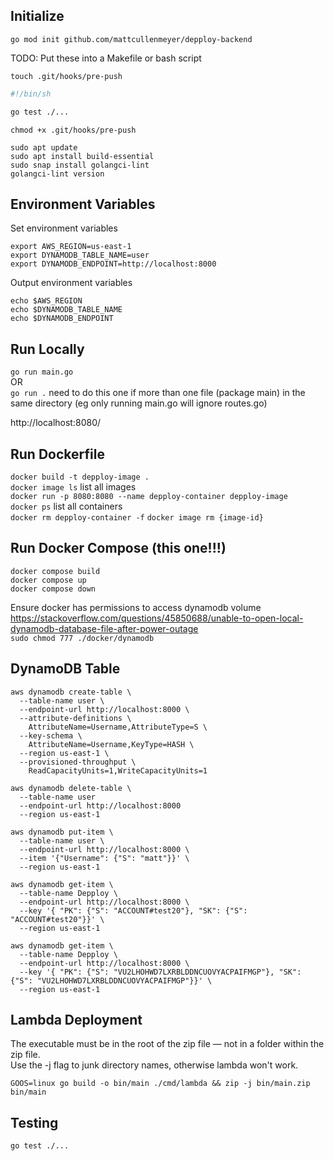 ## Initialize

`go mod init github.com/mattcullenmeyer/depploy-backend`

TODO: Put these into a Makefile or bash script

`touch .git/hooks/pre-push`

```sh
#!/bin/sh

go test ./...
```

`chmod +x .git/hooks/pre-push`

```
sudo apt update
sudo apt install build-essential
sudo snap install golangci-lint
golangci-lint version
```

## Environment Variables

Set environment variables

```
export AWS_REGION=us-east-1
export DYNAMODB_TABLE_NAME=user
export DYNAMODB_ENDPOINT=http://localhost:8000
```

Output environment variables

```
echo $AWS_REGION
echo $DYNAMODB_TABLE_NAME
echo $DYNAMODB_ENDPOINT
```

## Run Locally

`go run main.go`  
OR  
`go run .` need to do this one if more than one file (package main) in the same directory (eg only running main.go will ignore routes.go)

http://localhost:8080/

## Run Dockerfile

`docker build -t depploy-image .`  
`docker image ls` list all images  
`docker run -p 8080:8080 --name depploy-container depploy-image`  
`docker ps` list all containers  
`docker rm depploy-container -f`
`docker image rm {image-id}`

## Run Docker Compose (this one!!!)

`docker compose build`  
`docker compose up`  
`docker compose down`

Ensure docker has permissions to access dynamodb volume  
https://stackoverflow.com/questions/45850688/unable-to-open-local-dynamodb-database-file-after-power-outage  
`sudo chmod 777 ./docker/dynamodb`

## DynamoDB Table

```
aws dynamodb create-table \
  --table-name user \
  --endpoint-url http://localhost:8000 \
  --attribute-definitions \
    AttributeName=Username,AttributeType=S \
  --key-schema \
    AttributeName=Username,KeyType=HASH \
  --region us-east-1 \
  --provisioned-throughput \
    ReadCapacityUnits=1,WriteCapacityUnits=1
```

```
aws dynamodb delete-table \
  --table-name user
  --endpoint-url http://localhost:8000
  --region us-east-1
```

```
aws dynamodb put-item \
  --table-name user \
  --endpoint-url http://localhost:8000 \
  --item '{"Username": {"S": "matt"}}' \
  --region us-east-1
```

```
aws dynamodb get-item \
  --table-name Depploy \
  --endpoint-url http://localhost:8000 \
  --key '{ "PK": {"S": "ACCOUNT#test20"}, "SK": {"S": "ACCOUNT#test20"}}' \
  --region us-east-1
```

```
aws dynamodb get-item \
  --table-name Depploy \
  --endpoint-url http://localhost:8000 \
  --key '{ "PK": {"S": "VU2LHOHWD7LXRBLDDNCUOVYACPAIFMGP"}, "SK": {"S": "VU2LHOHWD7LXRBLDDNCUOVYACPAIFMGP"}}' \
  --region us-east-1
```

## Lambda Deployment

The executable must be in the root of the zip file — not in a folder within the zip file.  
Use the -j flag to junk directory names, otherwise lambda won't work.

`GOOS=linux go build -o bin/main ./cmd/lambda && zip -j bin/main.zip bin/main`

## Testing

`go test ./...`
